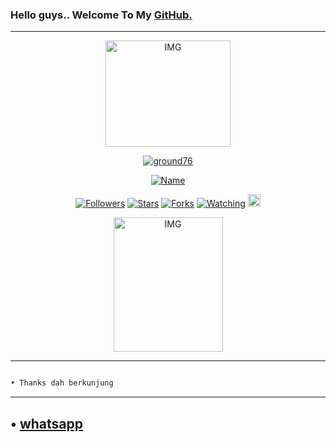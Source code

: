 ### Hello guys.. Welcome To My [GitHub.](https://github.com/ground76)
---
<p align="center">
<img src="https://i.ibb.co/5cJ2R4W/811edecaf2ef.jpg" alt="IMG" width="200" height="170"/>
</p>
</p>
<p align="center">
<a href="#"><img title="ground76" src="https://img.shields.io/badge/ground76-green?colorA=%23ff0000&colorB=%2307e4&style=for-the-badge"></a>
</p>
<p align="center">
<a href="https://github.com/ground76"><img title="Name" src="https://img.shields.io/badge/Name-GROUND76-orange.svg?style=for-the-badge&logo=github"></a>
</p>
<p align="center">
<a href="https://github.com/ground76"><img title="Followers" src="https://img.shields.io/github/followers/ground76?color=blue&style=flat-square"></a>
<a href="https://github.com/ground76"><img title="Stars" src="https://img.shields.io/github/stars/ground76/ground76?color=red&style=flat-square"></a>
<a href="https://github.com/ground76"><img title="Forks" src="https://img.shields.io/github/forks/ground76/ground76?color=red&style=flat-square"></a>
<a href="https://github.com/ground76"><img title="Watching" src="https://img.shields.io/github/watchers/ground76/ground76?label=Watchers&color=blue&style=flat-square"></a>
<a href="https://instagram.com/ground76"><img src="https://image.flaticon.com/icons/svg/174/174855.svg" alt="alt text" width="20" height="20"></a>
 
</p>

 
<p align="center">
<img src="https://static.zerochan.net/L.Lawliet.full.97075.jpg" alt="IMG" width="175" height="215"/>
</p>


---


```bash

• Thanks dah berkunjung
```
---
• [whatsapp](https://wa.me/62895606805040)
---















